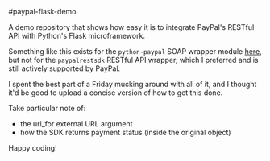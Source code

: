#paypal-flask-demo

A demo repository that shows how easy it is to integrate PayPal's RESTful API with Python's Flask microframework.

Something like this exists for the `python-paypal` SOAP wrapper module [here](https://github.com/jdiez17/flask-paypal), but not for the `paypalrestsdk` RESTful API wrapper, which I preferred and is still actively supported by PayPal.

I spent the best part of a Friday mucking around with all of it, and I thought it'd be good to upload a concise version of how to get this done. 

Take particular note of:
- the url_for external URL argument
- how the SDK returns payment status (inside the original object)

Happy coding!
